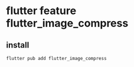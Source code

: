 # flutter feature flutter_image_compress

## install

```sh
flutter pub add flutter_image_compress
```
